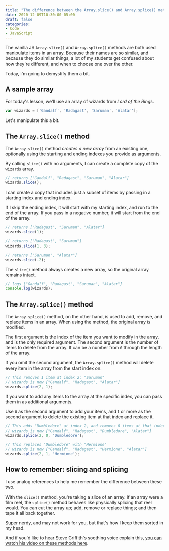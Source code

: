 ```yaml
---
title: "The difference between the Array.slice() and Array.splice() methods in vanilla JS"
date: 2020-12-09T10:30:00-05:00
draft: false
categories:
- Code
- JavaScript
---
```


The vanilla JS `Array.slice()` and `Array.splice()` methods are both used manipulate items in an array. Because their names are so similar, and because they do similar things, a lot of my students get confused about how they're different, and when to choose one over the other.

Today, I'm going to demystify them a bit.

## A sample array

For today's lesson, we'll use an array of wizards from _Lord of the Rings_.

```js
var wizards = ['Gandalf', 'Radagast', 'Saruman', 'Alatar'];
```

Let's manipulate this a bit.

## The `Array.slice()` method

The `Array.slice()` method _creates a new array_ from an existing one, optionally using the starting and ending indexes you provide as arguments.

By calling `slice()` with no arguments, I can create a complete copy of the `wizards` array.

```js
// returns ["Gandalf", "Radagast", "Saruman", "Alatar"]
wizards.slice();
```

I can create a copy that includes just a subset of items by passing in a starting index and ending index.

If I skip the ending index, it will start with my starting index, and run to the end of the array. If you pass in a negative number, it will start from the end of the array.

```js
// returns ["Radagast", "Saruman", "Alatar"]
wizards.slice(1);

// returns ["Radagast", "Saruman"]
wizards.slice(1, 3);

// returns ["Saruman", "Alatar"]
wizards.slice(-2);
```

The `slice()` method always creates a new array, so the original array remains intact.

```js
// logs ["Gandalf", "Radagast", "Saruman", "Alatar"]
console.log(wizards);
```

## The `Array.splice()` method

The `Array.splice()` method, on the other hand, is used to add, remove, and replace items in an array. When using the method, the original array _is_ modified.

The first argument is the index of the item you want to modify in the array, and is the only required argument. The second argument is the number of items to delete from the array. It can be a number from `0` through the length of the array.

If you omit the second argument, the `Array.splice()` method will delete every item in the array from the start index on.

```js
// This removes 1 item at index 2: "Saruman"
// wizards is now ["Gandalf", "Radagast", "Alatar"]
wizards.splice(2, 1);
```

If you want to add any items to the array at the specific index, you can pass them in as additional arguments.

Use `0` as the second argument to add your items, and `1` or more as the second argument to delete the existing item at that index and replace it.

```js
// This adds "Dumbledore" at index 2, and removes 0 items at that index
// wizards is now ["Gandalf", "Radagast", "Dumbledore", "Alatar"]
wizards.splice(2, 0, 'Dumbledore');

// This replaces "Dumbledore" with "Hermione"
// wizards is now ["Gandalf", "Radagast", "Hermione", "Alatar"]
wizards.splice(2, 1, 'Hermione');
```

## How to remember: slicing and splicing

I use analog references to help me remember the difference between these two.

With the `slice()` method, you're taking a slice of an array. If an array were a film reel, the `splice()` method behaves like physically splicing that reel would. You can cut the array up; add, remove or replace things; and then tape it all back together.

Super nerdy, and may not work for you, but that's how I keep them sorted in my head.

And if you'd like to hear Steve Griffith's soothing voice explain this, [you can watch his video on these methods here](https://www.youtube.com/watch?v=u1ZCQfXQprE).